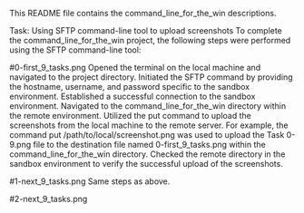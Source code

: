 This README file contains the command_line_for_the_win descriptions.



Task: Using SFTP command-line tool to upload screenshots
To complete the command_line_for_the_win project, the following steps were performed using the SFTP command-line tool:

#0-first_9_tasks.png
Opened the terminal on the local machine and navigated to the project directory.
Initiated the SFTP command by providing the hostname, username, and password specific to the sandbox environment.
Established a successful connection to the sandbox environment.
Navigated to the command_line_for_the_win directory within the remote environment.
Utilized the put command to upload the screenshots from the local machine to the remote server.
For example, the command put /path/to/local/screenshot.png was used to upload the Task 0-9.png file to the destination file named 0-first_9_tasks.png within the command_line_for_the_win directory.
Checked the remote directory in the sandbox environment to verify the successful upload of the screenshots.

#1-next_9_tasks.png
Same steps as above.

#2-next_9_tasks.png
